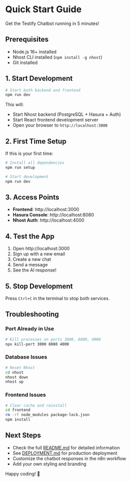 # Quick Start Guide

Get the Testify Chatbot running in 5 minutes!

## Prerequisites

- Node.js 16+ installed
- Nhost CLI installed (`npm install -g nhost`)
- Git installed

## 1. Start Development

```bash
# Start both backend and frontend
npm run dev
```

This will:
- Start Nhost backend (PostgreSQL + Hasura + Auth)
- Start React frontend development server
- Open your browser to `http://localhost:3000`

## 2. First Time Setup

If this is your first time:

```bash
# Install all dependencies
npm run setup

# Start development
npm run dev
```

## 3. Access Points

- **Frontend**: http://localhost:3000
- **Hasura Console**: http://localhost:8080
- **Nhost Auth**: http://localhost:4000

## 4. Test the App

1. Open http://localhost:3000
2. Sign up with a new email
3. Create a new chat
4. Send a message
5. See the AI response!

## 5. Stop Development

Press `Ctrl+C` in the terminal to stop both services.

## Troubleshooting

### Port Already in Use
```bash
# Kill processes on ports 3000, 8080, 4000
npx kill-port 3000 8080 4000
```

### Database Issues
```bash
# Reset Nhost
cd nhost
nhost down
nhost up
```

### Frontend Issues
```bash
# Clear cache and reinstall
cd frontend
rm -rf node_modules package-lock.json
npm install
```

## Next Steps

- Check the full [README.md](README.md) for detailed information
- See [DEPLOYMENT.md](DEPLOYMENT.md) for production deployment
- Customize the chatbot responses in the n8n workflow
- Add your own styling and branding

Happy coding! 🚀
